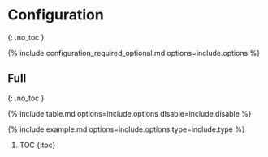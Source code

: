 # Configuration
{: .no_toc }

{% include configuration_required_optional.md options=include.options %}

## Full
{: .no_toc }

{% include table.md options=include.options disable=include.disable %}

{% include example.md options=include.options type=include.type %}

1. TOC
{:toc}
